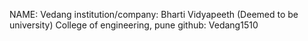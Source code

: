 NAME: Vedang institution/company: Bharti Vidyapeeth (Deemed to be university) College of engineering, pune github: Vedang1510
